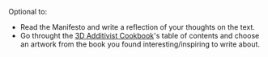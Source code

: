 Optional to:
* Read the Manifesto and write a reflection of your thoughts on the text.
* Go throught the [3D Additivist Cookbook](https://drive.google.com/file/d/0B0gMn3yBxPSnWTRJLXRWa1BuV2s/view)'s table of contents and choose an artwork from the book you found interesting/inspiring to write about.
